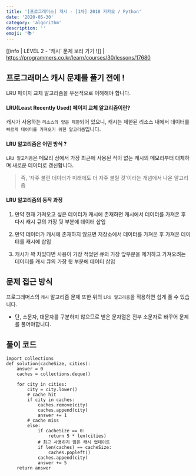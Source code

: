 ```yaml
---
title: '[프로그래머스] 캐시 - [1차] 2018 카카오 / Python'
date: '2020-05-30'
category: 'algorithm'
description: ''
emoji: '📚'
---
```


[[info | LEVEL 2 - '캐시' 문제 보러 가기 !]]
| https://programmers.co.kr/learn/courses/30/lessons/17680

## 프로그래머스 캐시 문제를 풀기 전에 !

LRU 페이지 교체 알고리즘을 우선적으로 이해해야 합니다.

#### LRU(Least Recently Used) 페이지 교체 알고리즘이란?

캐시가 사용하는 `리소스의 양은 제한`되어 있으니, 캐시는 제한된 리소스 내에서 데이터를 `빠르게 데이터를 가져오기 위한 알고리즘`입니다.

#### LRU 알고리즘은 어떤 방식 ?

`LRU 알고리즘`은 메모리 상에서 가장 최근에 사용된 적이 없는 캐시의 메모리부터 대체하며 새로운 데이터로 갱신합니다.

> 즉, '자주 불린 데이터가 미래에도 더 자주 불릴 것'이라는 개념에서 나온 알고리즘

#### LRU 알고리즘의 동작 과정

1. 만약 현재 가져오고 싶은 데이터가 캐시에 존재하면 캐시에서 데이터를 가져온 후 다시 캐시 큐의 가장 뒷 부분에 데이터 삽입

2. 만약 데이터가 캐시에 존재하지 않으면 저장소에서 데이터를 가져온 후 가져온 데이터를 캐시에 삽입

3. 캐시가 꽉 차있다면 사용이 가장 적었던 큐의 가장 앞부분을 제거하고 가져오려는 데이터를 캐시 큐의 가장 뒷 부분에 데이터 삽입

## 문제 접근 방식

프로그래머스의 `캐시` 알고리즘 문제 또한 위의 `LRU 알고리즘`을 적용하면 쉽게 풀 수 있습니다.

- 단, 소문자, 대문자를 구분하지 않으므로 받은 문자열은 전부 소문자로 바꾸어 문제를 풀어야합니다.

## 풀이 코드

```python:title=Python
import collections
def solution(cacheSize, cities):
    answer = 0
    caches = collections.deque()

    for city in cities:
        city = city.lower()
        # cache hit
        if city in caches:
            caches.remove(city)
            caches.append(city)
            answer += 1
        # cache miss
        else:
            if cacheSize == 0:
                return 5 * len(cities)
            # 최근 사용하지 않은 캐시 업데이트
            if len(caches) == cacheSize:
                caches.popleft()
            caches.append(city)
            answer += 5
    return answer
```
